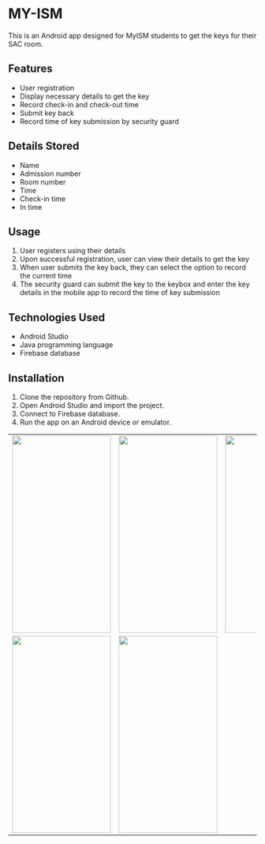 # MY-ISM

<p>This is an Android app designed for MyISM students to get the keys for their SAC room.</p>

<h2>Features</h2>
<ul>
	<li>User registration</li>
	<li>Display necessary details to get the key</li>
	<li>Record check-in and check-out time</li>
	<li>Submit key back</li>
	<li>Record time of key submission by security guard</li>
</ul>

<h2>Details Stored</h2>
<ul>
	<li>Name</li>
	<li>Admission number</li>
	<li>Room number</li>
	<li>Time</li>
	<li>Check-in time</li>
	<li>In time</li>
</ul>

<h2>Usage</h2>
<ol>
	<li>User registers using their details</li>
	<li>Upon successful registration, user can view their details to get the key</li>
	<li>When user submits the key back, they can select the option to record the current time</li>
	<li>The security guard can submit the key to the keybox and enter the key details in the mobile app to record the time of key submission</li>
</ol>

<h2>Technologies Used</h2>
<ul>
	<li>Android Studio</li>
	<li>Java programming language</li>
	<li>Firebase database</li>
</ul>

<h2>Installation</h2>
<ol>
	<li>Clone the repository from Github.</li>
	<li>Open Android Studio and import the project.</li>
	<li>Connect to Firebase database.</li>
	<li>Run the app on an Android device or emulator.</li>
</ol><table>
  <tr>
    <td><img src="https://user-images.githubusercontent.com/79053599/230706813-ca790590-1580-4760-8280-cdfd9188a284.jpg" width="200" height="400"></td>
    <td><img src="https://user-images.githubusercontent.com/79053599/230706829-db6c8c05-b47d-4b20-a377-de8e175662d0.png" width="200" height="400"></td>
    <td><img src="https://user-images.githubusercontent.com/79053599/230706866-70ec48e8-99d9-46b8-90c1-9b61f4a31a01.png" width="200" height="400"></td>
  </tr>
  <tr>
    <td><img src="https://user-images.githubusercontent.com/79053599/230706901-d4643b9e-c6c6-4346-bf01-d41a5b85c51c.png" width="200" height="400"></td>
    <td><img src="https://user-images.githubusercontent.com/79053599/230706906-c7f4fb57-88b3-4be1-814c-f896f55e0c04.png" width="200" height="400"></td>
    <td></td>
  </tr>
</table>

